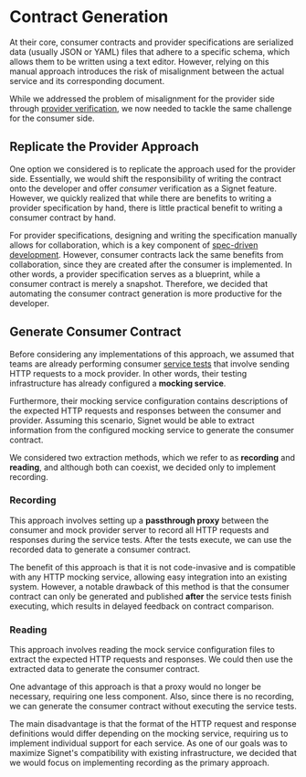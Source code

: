 # Contract Generation

At their core, consumer contracts and provider specifications are serialized data (usually JSON or YAML) files that adhere to a specific schema, which allows them to be written using a text editor.
However, relying on this manual approach introduces the risk of misalignment between the actual service and its corresponding document.

While we addressed the problem of misalignment for the provider side through [provider verification](./provider-verification), we now needed to tackle the same challenge for the consumer side.

## Replicate the Provider Approach

One option we considered is to replicate the approach used for the provider side.
Essentially, we would shift the responsibility of writing the contract onto the developer and offer *consumer* verification as a Signet feature.
However, we quickly realized that while there are benefits to writing a provider specification by hand, there is little practical benefit to writing a consumer contract by hand.

For provider specifications, designing and writing the specification manually allows for collaboration, which is a key component of [spec-driven development](../background/contract_testing#spec-driven).
However, consumer contracts lack the same benefits from collaboration, since they are created after the consumer is implemented.
In other words, a provider specification serves as a blueprint, while a consumer contract is merely a snapshot.
Therefore, we decided that automating the consumer contract generation is more productive for the developer.

## Generate Consumer Contract

Before considering any implementations of this approach, we assumed that teams are already performing consumer [service tests](../background/challenges_testing_microservices#challenges-with-integration-testing) that involve sending HTTP requests to a mock provider.
In other words, their testing infrastructure has already configured a **mocking service**.

Furthermore, their mocking service configuration contains descriptions of the expected HTTP requests and responses between the consumer and provider.
Assuming this scenario, Signet would be able to extract information from the configured mocking service to generate the consumer contract.

We considered two extraction methods, which we refer to as **recording** and **reading**, and although both can coexist, we decided only to implement recording.

### Recording

This approach involves setting up a **passthrough proxy** between the consumer and mock provider server to record all HTTP requests and responses during the service tests.
After the tests execute, we can use the recorded data to generate a consumer contract.

The benefit of this approach is that it is not code-invasive and is compatible with any HTTP mocking service, allowing easy integration into an existing system. However, a notable drawback of this method is that the consumer contract can only be generated and published **after** the service tests finish executing, which results in delayed feedback on contract comparison.

### Reading

This approach involves reading the mock service configuration files to extract the expected HTTP requests and responses.
We could then use the extracted data to generate the consumer contract.

One advantage of this approach is that a proxy would no longer be necessary, requiring one less component.
Also, since there is no recording, we can generate the consumer contract without executing the service tests.

The main disadvantage is that the format of the HTTP request and response definitions would differ depending on the mocking service, requiring us to implement individual support for each service.
As one of our goals was to maximize Signet's compatibility with existing infrastructure, we decided that we would focus on implementing recording as the primary approach.
